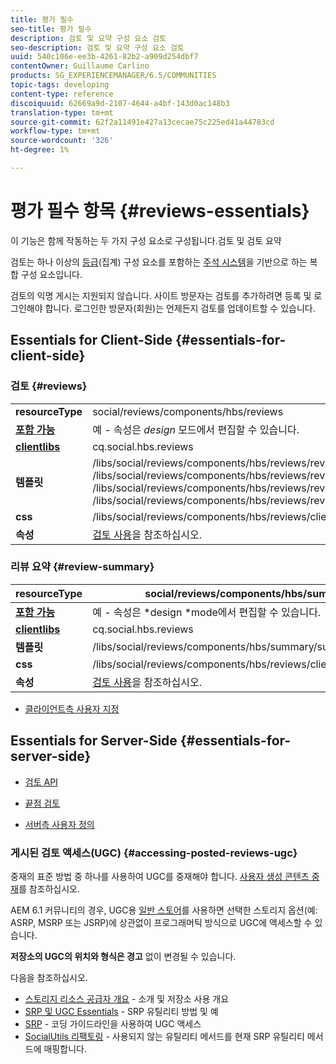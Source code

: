 ```yaml
---
title: 평가 필수
seo-title: 평가 필수
description: 검토 및 요약 구성 요소 검토
seo-description: 검토 및 요약 구성 요소 검토
uuid: 540c106e-ee3b-4261-82b2-a909d254dbf7
contentOwner: Guillaume Carlino
products: SG_EXPERIENCEMANAGER/6.5/COMMUNITIES
topic-tags: developing
content-type: reference
discoiquuid: 62669a9d-2107-4644-a4bf-143d0ac148b3
translation-type: tm+mt
source-git-commit: 62f2a11491e427a13cecae75c225ed41a44783cd
workflow-type: tm+mt
source-wordcount: '326'
ht-degree: 1%

---
```



# 평가 필수 항목 {#reviews-essentials}

이 기능은 함께 작동하는 두 가지 구성 요소로 구성됩니다.검토 및 검토 요약

검토는 하나 이상의 [등급](rating-basics.md)(집계) 구성 요소를 포함하는 [주석 시스템](essentials-comments.md)을 기반으로 하는 복합 구성 요소입니다.

검토의 익명 게시는 지원되지 않습니다. 사이트 방문자는 검토를 추가하려면 등록 및 로그인해야 합니다. 로그인한 방문자(회원)는 언제든지 검토를 업데이트할 수 있습니다.

## Essentials for Client-Side {#essentials-for-client-side}

### 검토 {#reviews}

<table>
 <tbody>
  <tr>
   <td> <strong>resourceType</strong></td>
   <td>social/reviews/components/hbs/reviews</td>
  </tr>
  <tr>
   <td> <a href="scf.md#add-or-include-a-communities-component"><strong>포함 가능</strong></a></td>
   <td>예 - 속성은 <i>design </i>모드에서 편집할 수 있습니다.</td>
  </tr>
  <tr>
   <td> <a href="client-customize.md#clientlibs-for-scf"><strong>clientlibs</strong></a></td>
   <td>cq.social.hbs.reviews</td>
  </tr>
  <tr>
   <td> <strong>템플릿</strong></td>
   <td> /libs/social/reviews/components/hbs/reviews/reviews.hbs<br /> /libs/social/reviews/components/hbs/reviews/review/review.hbs<br /> /libs/social/reviews/components/hbs/reviews/review/status.hbs<br /> /libs/social/reviews/components/hbs/reviews/review/toolbar.hbs</td>
  </tr>
  <tr>
   <td> <strong>css</strong></td>
   <td> /libs/social/reviews/components/hbs/reviews/clientlibs/review.css</td>
  </tr>
  <tr>
   <td><strong>속성</strong></td>
   <td><a href="reviews.md">검토 사용</a>을 참조하십시오.</td>
  </tr>
 </tbody>
</table>

### 리뷰 요약 {#review-summary}

| **resourceType** | social/reviews/components/hbs/summary |
|---|---|
| [**포함 가능**](scf.md#add-or-include-a-communities-component) | 예 - 속성은 *design *mode에서 편집할 수 있습니다. |
| [**clientlibs**](client-customize.md#clientlibs-for-scf) | cq.social.hbs.reviews |
| **템플릿** | /libs/social/reviews/components/hbs/summary/summary.hbs |
| **css** | /libs/social/reviews/components/hbs/reviews/clientlibs/review.css |
| **속성** | [검토 사용](reviews.md)을 참조하십시오. |

* [클라이언트측 사용자 지정](client-customize.md)

## Essentials for Server-Side {#essentials-for-server-side}

* [검토 API](https://helpx.adobe.com/experience-manager/6-5/sites/developing/using/reference-materials/javadoc/com/adobe/cq/social/review/client/api/package-summary.html)

* [끝점 검토](https://helpx.adobe.com/experience-manager/6-5/sites/developing/using/reference-materials/javadoc/com/adobe/cq/social/review/client/endpoints/package-summary.html)

* [서버측 사용자 정의](server-customize.md)

### 게시된 검토 액세스(UGC) {#accessing-posted-reviews-ugc}

중재의 표준 방법 중 하나를 사용하여 UGC를 중재해야 합니다.
[사용자 생성 콘텐츠 중재](moderate-ugc.md)를 참조하십시오.

AEM 6.1 커뮤니티의 경우, UGC용 [일반 스토어](working-with-srp.md)를 사용하면 선택한 스토리지 옵션(예: ASRP, MSRP 또는 JSRP)에 상관없이 프로그래머틱 방식으로 UGC에 액세스할 수 있습니다.

**저장소의 UGC의 위치와 형식은 경고** 없이 변경될 수 있습니다.

다음을 참조하십시오.

* [스토리지 리소스 공급자 개요](srp.md)  - 소개 및 저장소 사용 개요
* [SRP 및 UGC Essentials](srp-and-ugc.md) - SRP 유틸리티 방법 및 예
* [SRP](accessing-ugc-with-srp.md)  - 코딩 가이드라인을 사용하여 UGC 액세스
* [SocialUtils 리팩토링](socialutils.md)  - 사용되지 않는 유틸리티 메서드를 현재 SRP 유틸리티 메서드에 매핑합니다.

